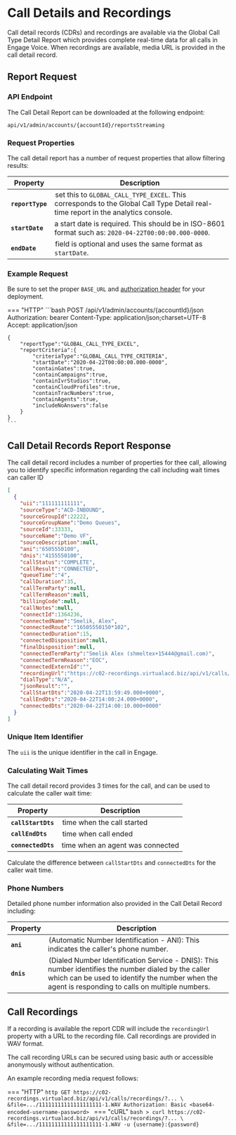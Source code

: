 # Call Details and Recordings

Call detail records (CDRs) and recordings are available via the Global Call Type Detail Report which provides complete real-time data for all calls in Engage Voice. When recordings are available, media URL is provided in the call detail record.

## Report Request

### API Endpoint

The Call Detail Report can be downloaded at the following endpoint:

`api/v1/admin/accounts/{accountId}/reportsStreaming`

### Request Properties

The call detail report has a number of request properties that allow filtering results:

| Property | Description |
|-|-|
| **`reportType`** | set this to `GLOBAL_CALL_TYPE_EXCEL`. This corresponds to the Global Call Type Detail real-time report in the analytics console. |
| **`startDate`** | a start date is required. This should be in ISO-8601 format such as: `2020-04-22T00:00:00.000-0000`. |
| **`endDate`** | field is optional and uses the same format as `startDate`. |

### Example Request

Be sure to set the proper `BASE_URL` and [authorization header](../../../authentication/auth-ringcentral) for your deployment.

=== "HTTP"
    ```bash
    POST /api/v1/admin/accounts/{accountId}/json
    Authorization: bearer <myAccessToken>
    Content-Type: application/json;charset=UTF-8
    Accept: application/json

    {
    	"reportType":"GLOBAL_CALL_TYPE_EXCEL",
    	"reportCriteria":{
    		"criteriaType":"GLOBAL_CALL_TYPE_CRITERIA",
    		"startDate":"2020-04-22T00:00:00.000-0000",
    		"containGates":true,
    		"containCampaigns":true,
    		"containIvrStudios":true,
    		"containCloudProfiles":true,
    		"containTracNumbers":true,
    		"containAgents":true,
    		"includeNoAnswers":false
    	}
    }
    ```

## Call Detail Records Report Response

The call detail record includes a number of properties for thee call, allowing you to identify specific information regarding the call including wait times can caller ID

```json
[
  {
    "uii":"111111111111",
    "sourceType":"ACD-INBOUND",
    "sourceGroupId":22222,
    "sourceGroupName":"Demo Queues",
    "sourceId":33333,
    "sourceName":"Demo VF",
    "sourceDescription":null,
    "ani":"6505550100",
    "dnis":"4155550100",
    "callStatus":"COMPLETE",
    "callResult":"CONNECTED",
    "queueTime":"4",
    "callDuration":35,
    "callTermParty":null,
    "callTermReason":null,
    "billingCode":null,
    "callNotes":null,
    "connectId":1364236,
    "connectedName":"Smelik, Alex",
    "connectedRoute":"16505550150*102",
    "connectedDuration":15,
    "connectedDisposition":null,
    "finalDisposition":null,
    "connectedTermParty":"Smelik Alex (shmeltex+15444@gmail.com)",
    "connectedTermReason":"EOC",
    "connectedExternId":"",
    "recordingUrl":"https://c02-recordings.virtualacd.biz/api/v1/calls/recordings/?...&file=.../11111111111111111111-1.WAV",
    "dialType":"N/A",
    "jsonResult":"",
    "callStartDts":"2020-04-22T13:59:49.000+0000",
    "callEndDts":"2020-04-22T14:00:24.000+0000",
    "connectedDts":"2020-04-22T14:00:10.000+0000"
  }
]
```

### Unique Item Identifier

The `uii` is the unique identifier in the call in Engage.

### Calculating Wait Times

The call detail record provides 3 times for the call, and can be used to calculate the caller wait time:

| Property | Description |
|-|-|
| **`callStartDts`** | time when the call started |
| **`callEndDts`** | time when call ended |
| **`connectedDts`** | time when an agent was connected |

Calculate the difference between `callStartDts` and `connectedDts` for the caller wait time.

### Phone Numbers

Detailed phone number information also provided in the Call Detail Record including:

| Property | Description |
|-|-|
| **`ani`** | (Automatic Number Identification - ANI): This indicates the caller's phone number. |
| **`dnis`** | (Dialed Number Identification Service - DNIS): This number identifies the number dialed by the caller which can be used to identify the number when the agent is responding to calls on multiple numbers. |

## Call Recordings

If a recording is available the report CDR will include the `recordingUrl` property with a URL to the recording file. Call recordings are provided in WAV format.

The call recording URLs can be secured using basic auth or accessible anonymously without authentication.

An example recording media request follows:

=== "HTTP"
    ```http
    GET https://c02-recordings.virtualacd.biz/api/v1/calls/recordings/?... \
    &file=.../11111111111111111111-1.WAV
    Authorization: Basic <base64-encoded-username-password>
    ```
=== "cURL"
    ```bash
    > curl https://c02-recordings.virtualacd.biz/api/v1/calls/recordings/?... \
         &file=.../11111111111111111111-1.WAV
         -u {username}:{password}
    ```
